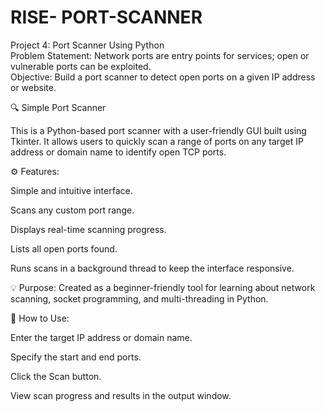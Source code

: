 # RISE- PORT-SCANNER
Project 4: Port Scanner Using Python  
Problem Statement: Network ports are entry points for services; open or vulnerable  ports can be exploited.  
Objective:  Build a port scanner to detect open ports on a given IP address or  website.

🔍 Simple Port Scanner

This is a Python-based port scanner with a user-friendly GUI built using Tkinter. It allows users to quickly scan a range of ports on any target IP address or domain name to identify open TCP ports.

⚙️ Features:

Simple and intuitive interface.

Scans any custom port range.

Displays real-time scanning progress.

Lists all open ports found.

Runs scans in a background thread to keep the interface responsive.

💡 Purpose:
Created as a beginner-friendly tool for learning about network scanning, socket programming, and multi-threading in Python.

🚀 How to Use:

Enter the target IP address or domain name.

Specify the start and end ports.

Click the Scan button.

View scan progress and results in the output window.


